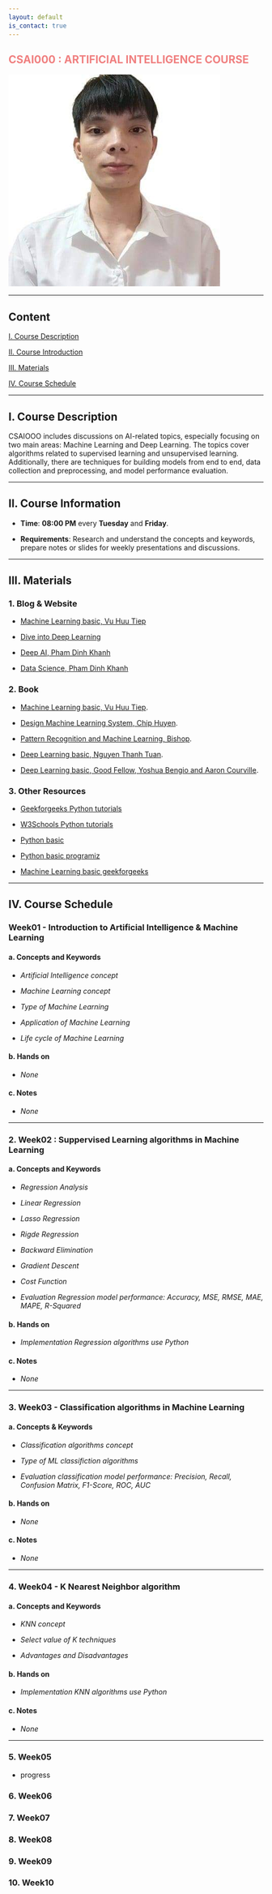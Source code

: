 ```yaml
---
layout: default
is_contact: true
---
```


<h2 class="fa-solid fa-award" style="color: #F08080;"> CSAI000 : ARTIFICIAL INTELLIGENCE COURSE </h2>

<img class="profile-picture" src="images/avatar.jpg">

---

## Content

 [I. Course Description](#part1)

 [II. Course Introduction](#part2)

 [III. Materials](#part3)

 [IV. Course Schedule](#part4)

---
<a id="part1"></a>

## I. Course Description

CSAIOOO includes discussions on AI-related topics, especially focusing on two main areas: Machine Learning and Deep Learning. The topics cover algorithms related to supervised learning and unsupervised learning. Additionally, there are techniques for building models from end to end, data collection and preprocessing, and model performance evaluation.

---
<a id="part2"></a>

## II. Course Information

* **Time**: **08:00 PM** every **Tuesday** and **Friday**.

* **Requirements**: Research and understand the concepts and     keywords, prepare notes or slides for weekly presentations and discussions.

---
<a id="part3"></a>

## III. Materials

### 1. Blog & Website

* [Machine Learning basic, Vu Huu Tiep](https://machinelearningcoban.com/tabml_book/intro.html)

* [Dive into Deep Learning](https://d2l.aivivn.com/)

* [Deep AI, Pham Dinh Khanh](https://phamdinhkhanh.github.io/deepai-book/ch_intro/main_contents.html)

* [Data Science, Pham Dinh Khanh](https://phamdinhkhanh.github.io/content)

### 2. Book

* [Machine Learning basic, Vu Huu Tiep](https://drive.google.com/file/d/1QUGAEW4nHivTr1ucW7JklayThV2JdOYk/view?usp=sharing).

* [Design Machine Learning System, Chip Huyen](https://drive.google.com/file/d/1j0qaLTGOhLDFjOPO-xMnsSQfaHaPvH-O/view?usp=sharing).

* [Pattern Recognition and Machine Learning, Bishop](https://drive.google.com/file/d/1x_gEQ0_Y3iVS8mYFBMAMJqHBUWqTSdVB/view?usp=sharing).

* [Deep Learning basic, Nguyen Thanh Tuan](https://drive.google.com/file/d/1ZpJnz21qVZmOThS1OwFzir5saOBpiwS3/view?usp=sharing).

* [Deep Learning basic, Good Fellow, Yoshua Bengio and Aaron Courville](https://drive.google.com/file/d/1gWgcS8LujPjrI7Wbcxi3H3hdm93Fx4xI/view?usp=sharing).

### 3. Other Resources

* [Geekforgeeks Python tutorials](https://www.geeksforgeeks.org/python-programming-language-tutorial/?ref=lbp)

* [W3Schools Python tutorials](https://www.w3schools.com/python/)

* [Python basic](https://learnpython.org/)

* [Python basic programiz](https://www.programiz.com/python-programming)

* [Machine Learning basic geekforgeeks](https://www.geeksforgeeks.org/machine-learning/?ref=outind)

---
<a id="part4">

## IV. Course Schedule                       

### Week01 - Introduction to Artificial Intelligence & Machine Learning

#### a. Concepts and Keywords

* *Artificial Intelligence concept*

* *Machine Learning concept*

* *Type of Machine Learning*

* *Application of Machine Learning*

* *Life cycle of Machine Learning*

#### b. Hands on

* *None*

#### c. Notes

* *None*

---
### 2. Week02 : Suppervised Learning algorithms in Machine Learning

#### a. Concepts and Keywords

* *Regression Analysis*

* *Linear Regression*

* *Lasso Regression*

* *Rigde Regression*

* *Backward Elimination*

* *Gradient Descent*

* *Cost Function*

* *Evaluation Regression model performance: Accuracy, MSE, RMSE, MAE, MAPE, R-Squared*

#### b. Hands on

* *Implementation Regression algorithms use Python*

#### c. Notes

* *None*

---
### 3. Week03 - Classification algorithms in Machine Learning

#### a. Concepts & Keywords

* *Classification algorithms concept*

* *Type of ML classifiction algorithms*

* *Evaluation classification model performance: Precision, Recall, Confusion Matrix, F1-Score, ROC, AUC*

#### b. Hands on

* *None*

#### c. Notes

* *None*

---
### 4. Week04 - K Nearest Neighbor algorithm

#### a. Concepts and Keywords

* *KNN concept*

* *Select value of K techniques*

* *Advantages and Disadvantages*

#### b. Hands on

* *Implementation KNN algorithms use Python*

#### c. Notes

* *None*

----
### 5. Week05

* progress

### 6. Week06

### 7. Week07

### 8. Week08

### 9. Week09

### 10. Week10








































